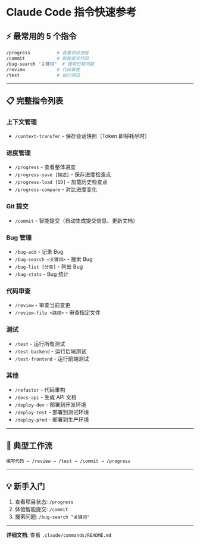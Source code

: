 # Claude Code 指令快速参考

## ⚡ 最常用的 5 个指令

```bash
/progress          # 查看项目进度
/commit            # 智能提交代码
/bug-search "关键词"  # 搜索已知问题
/review            # 代码审查
/test              # 运行测试
```

---

## 📋 完整指令列表

### 上下文管理
- `/context-transfer` - 保存会话快照（Token 即将耗尽时）

### 进度管理
- `/progress` - 查看整体进度
- `/progress-save [描述]` - 保存进度检查点
- `/progress-load [ID]` - 加载历史检查点
- `/progress-compare` - 对比进度变化

### Git 提交
- `/commit` - 智能提交（自动生成提交信息、更新文档）

### Bug 管理
- `/bug-add` - 记录 Bug
- `/bug-search <关键词>` - 搜索 Bug
- `/bug-list [分类]` - 列出 Bug
- `/bug-stats` - Bug 统计

### 代码审查
- `/review` - 审查当前变更
- `/review-file <路径>` - 审查指定文件

### 测试
- `/test` - 运行所有测试
- `/test-backend` - 运行后端测试
- `/test-frontend` - 运行前端测试

### 其他
- `/refactor` - 代码重构
- `/docs-api` - 生成 API 文档
- `/deploy-dev` - 部署到开发环境
- `/deploy-test` - 部署到测试环境
- `/deploy-prod` - 部署到生产环境

---

## 🔄 典型工作流

```
编写代码 → /review → /test → /commit → /progress
```

---

## 💡 新手入门

1. 查看项目状态: `/progress`
2. 体验智能提交: `/commit`
3. 搜索问题: `/bug-search "关键词"`

---

**详细文档**: 查看 `.claude/commands/README.md`
